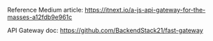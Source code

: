 Reference Medium article: https://itnext.io/a-js-api-gateway-for-the-masses-a12fdb9e961c

API Gateway doc: https://github.com/BackendStack21/fast-gateway
